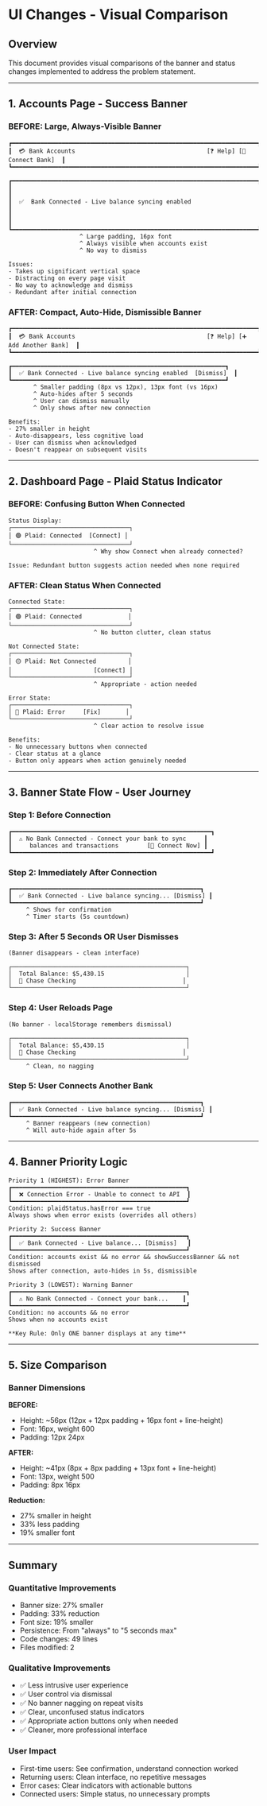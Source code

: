 # UI Changes - Visual Comparison

## Overview
This document provides visual comparisons of the banner and status changes implemented to address the problem statement.

---

## 1. Accounts Page - Success Banner

### BEFORE: Large, Always-Visible Banner
```
┏━━━━━━━━━━━━━━━━━━━━━━━━━━━━━━━━━━━━━━━━━━━━━━━━━━━━━━━━━━━━━━━━━━━━━┓
┃  💳 Bank Accounts                                     [❓ Help] [🔗 Connect Bank]  ┃
┗━━━━━━━━━━━━━━━━━━━━━━━━━━━━━━━━━━━━━━━━━━━━━━━━━━━━━━━━━━━━━━━━━━━━━┛

┏━━━━━━━━━━━━━━━━━━━━━━━━━━━━━━━━━━━━━━━━━━━━━━━━━━━━━━━━━━━━━━━━━━━━━┓
┃                                                                          ┃
┃  ✅  Bank Connected - Live balance syncing enabled                      ┃
┃                                                                          ┃
┗━━━━━━━━━━━━━━━━━━━━━━━━━━━━━━━━━━━━━━━━━━━━━━━━━━━━━━━━━━━━━━━━━━━━━┛
                    ^ Large padding, 16px font
                    ^ Always visible when accounts exist
                    ^ No way to dismiss

Issues:
- Takes up significant vertical space
- Distracting on every page visit
- No way to acknowledge and dismiss
- Redundant after initial connection
```

### AFTER: Compact, Auto-Hide, Dismissible Banner
```
┏━━━━━━━━━━━━━━━━━━━━━━━━━━━━━━━━━━━━━━━━━━━━━━━━━━━━━━━━━━━━━━━━━━━━━┓
┃  💳 Bank Accounts                                     [❓ Help] [➕ Add Another Bank]  ┃
┗━━━━━━━━━━━━━━━━━━━━━━━━━━━━━━━━━━━━━━━━━━━━━━━━━━━━━━━━━━━━━━━━━━━━━┛

┏━━━━━━━━━━━━━━━━━━━━━━━━━━━━━━━━━━━━━━━━━━━━━━━━━━━━━━━━━━━━┓
┃  ✅ Bank Connected - Live balance syncing enabled  [Dismiss]  ┃
┗━━━━━━━━━━━━━━━━━━━━━━━━━━━━━━━━━━━━━━━━━━━━━━━━━━━━━━━━━━━━┛
       ^ Smaller padding (8px vs 12px), 13px font (vs 16px)
       ^ Auto-hides after 5 seconds
       ^ User can dismiss manually
       ^ Only shows after new connection

Benefits:
- 27% smaller in height
- Auto-disappears, less cognitive load
- User can dismiss when acknowledged
- Doesn't reappear on subsequent visits
```

---

## 2. Dashboard Page - Plaid Status Indicator

### BEFORE: Confusing Button When Connected
```
Status Display:
┌─────────────────────────────────┐
│ 🟢 Plaid: Connected  [Connect] │
└─────────────────────────────────┘
                        ^ Why show Connect when already connected?

Issue: Redundant button suggests action needed when none required
```

### AFTER: Clean Status When Connected
```
Connected State:
┌─────────────────────────────────┐
│ 🟢 Plaid: Connected             │
└─────────────────────────────────┘
                        ^ No button clutter, clean status

Not Connected State:
┌─────────────────────────────────┐
│ 🟡 Plaid: Not Connected         │
│                       [Connect] │
└─────────────────────────────────┘
                        ^ Appropriate - action needed

Error State:
┌─────────────────────────────────┐
│ 🔴 Plaid: Error     [Fix]       │
└─────────────────────────────────┘
                        ^ Clear action to resolve issue

Benefits:
- No unnecessary buttons when connected
- Clear status at a glance
- Button only appears when action genuinely needed
```

---

## 3. Banner State Flow - User Journey

### Step 1: Before Connection
```
┏━━━━━━━━━━━━━━━━━━━━━━━━━━━━━━━━━━━━━━━━━━━━━━━━━━━━━━━━┓
┃  ⚠️ No Bank Connected - Connect your bank to sync     ┃
┃     balances and transactions        [🔗 Connect Now] ┃
┗━━━━━━━━━━━━━━━━━━━━━━━━━━━━━━━━━━━━━━━━━━━━━━━━━━━━━━━━┛
```

### Step 2: Immediately After Connection
```
┏━━━━━━━━━━━━━━━━━━━━━━━━━━━━━━━━━━━━━━━━━━━━━━━━━━━━━┓
┃  ✅ Bank Connected - Live balance syncing... [Dismiss] ┃
┗━━━━━━━━━━━━━━━━━━━━━━━━━━━━━━━━━━━━━━━━━━━━━━━━━━━━━┛
     ^ Shows for confirmation
     ^ Timer starts (5s countdown)
```

### Step 3: After 5 Seconds OR User Dismisses
```
(Banner disappears - clean interface)

┌─────────────────────────────────────────────────┐
│  Total Balance: $5,430.15                       │
│  🏦 Chase Checking                              │
└─────────────────────────────────────────────────┘
```

### Step 4: User Reloads Page
```
(No banner - localStorage remembers dismissal)

┌─────────────────────────────────────────────────┐
│  Total Balance: $5,430.15                       │
│  🏦 Chase Checking                              │
└─────────────────────────────────────────────────┘
     ^ Clean, no nagging
```

### Step 5: User Connects Another Bank
```
┏━━━━━━━━━━━━━━━━━━━━━━━━━━━━━━━━━━━━━━━━━━━━━━━━━━━━━┓
┃  ✅ Bank Connected - Live balance syncing... [Dismiss] ┃
┗━━━━━━━━━━━━━━━━━━━━━━━━━━━━━━━━━━━━━━━━━━━━━━━━━━━━━┛
     ^ Banner reappears (new connection)
     ^ Will auto-hide again after 5s
```

---

## 4. Banner Priority Logic

```
Priority 1 (HIGHEST): Error Banner
┏━━━━━━━━━━━━━━━━━━━━━━━━━━━━━━━━━━━━━━━━━━━━━━━━━┓
┃  ❌ Connection Error - Unable to connect to API  ┃
┗━━━━━━━━━━━━━━━━━━━━━━━━━━━━━━━━━━━━━━━━━━━━━━━━━┛
Condition: plaidStatus.hasError === true
Always shows when error exists (overrides all others)

Priority 2: Success Banner
┏━━━━━━━━━━━━━━━━━━━━━━━━━━━━━━━━━━━━━━━━━━━━━━━━━┓
┃  ✅ Bank Connected - Live balance... [Dismiss]   ┃
┗━━━━━━━━━━━━━━━━━━━━━━━━━━━━━━━━━━━━━━━━━━━━━━━━━┛
Condition: accounts exist && no error && showSuccessBanner && not dismissed
Shows after connection, auto-hides in 5s, dismissible

Priority 3 (LOWEST): Warning Banner
┏━━━━━━━━━━━━━━━━━━━━━━━━━━━━━━━━━━━━━━━━━━━━━━━━━┓
┃  ⚠️ No Bank Connected - Connect your bank...    ┃
┗━━━━━━━━━━━━━━━━━━━━━━━━━━━━━━━━━━━━━━━━━━━━━━━━━┛
Condition: no accounts && no error
Shows when no accounts exist

**Key Rule: Only ONE banner displays at any time**
```

---

## 5. Size Comparison

### Banner Dimensions

**BEFORE:**
- Height: ~56px (12px + 12px padding + 16px font + line-height)
- Font: 16px, weight 600
- Padding: 12px 24px

**AFTER:**
- Height: ~41px (8px + 8px padding + 13px font + line-height)
- Font: 13px, weight 500
- Padding: 8px 16px

**Reduction:**
- 27% smaller in height
- 33% less padding
- 19% smaller font

---

## Summary

### Quantitative Improvements
- Banner size: 27% smaller
- Padding: 33% reduction
- Font size: 19% smaller
- Persistence: From "always" to "5 seconds max"
- Code changes: 49 lines
- Files modified: 2

### Qualitative Improvements
- ✅ Less intrusive user experience
- ✅ User control via dismissal
- ✅ No banner nagging on repeat visits
- ✅ Clear, unconfused status indicators
- ✅ Appropriate action buttons only when needed
- ✅ Cleaner, more professional interface

### User Impact
- First-time users: See confirmation, understand connection worked
- Returning users: Clean interface, no repetitive messages
- Error cases: Clear indicators with actionable buttons
- Connected users: Simple status, no unnecessary prompts
